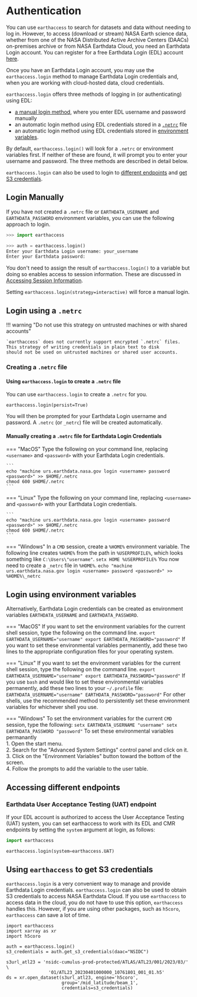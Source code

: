 # Authentication

You can use `earthaccess` to search for datasets and data without needing to log in.
However, to access (download or stream) NASA Earth science data, whether from one of the NASA
Distributed Active Archive Centers (DAACs) on-premises archive or from NASA Earthdata Cloud, you need
an Earthdata Login account.  You can register for a free Earthdata Login (EDL) account [here](https://urs.earthdata.nasa.gov/).  

Once you have an Earthdata Login account, you may use the `earthaccess.login` method to manage Earthdata Login credentials and, when you are working with cloud-hosted data, cloud credentials.

`earthaccess.login` offers three methods of logging in (or authenticating) using EDL:

* [a manual login method](#login-manually), where you enter EDL username and password manually
* an automatic login method using EDL credentials stored in a [`.netrc`](#login-using-a-netrc) file
* an automatic login method using EDL credentials stored in [environment variables](#login-using-environment-variables).

By default, `earthaccess.login()` will look for a `.netrc` or environment variables first.  If neither of these are found, it will prompt you to enter your username and password.  The three methods are described in detail below.  

`earthaccess.login` can also be used to login to [different endpoints](#accessing-different-endpoints) and [get S3 credentials](#using-earthaccess-to-get-credentials).

## Login Manually

If you have not created a `.netrc` file or `EARTHDATA_USERNAME` and `EARTHDATA_PASSWORD` environment variables, you can use the following approach to login.

```python
>>> import earthaccess

>>> auth = earthaccess.login()
Enter your Earthdata Login username: your_username
Enter your Earthdata password: 
```

You don't need to assign the result of `earthaccess.login()` to a variable but doing so enables access to session information.  These are discussed in [Accessing Session Information]().

Setting `earthaccess.login(strategy=interactive)` will force a manual login.

## Login using a `.netrc`

!!! warning "Do not use this strategy on untrusted machines or with shared accounts" 

    `earthaccess` does not currently support encrypted `.netrc` files.   This strategy of writing credentials in plain text to disk
    should not be used on untrusted machines or shared user accounts.


### Creating a `.netrc` file

#### Using `earthaccess.login` to create a `.netrc` file

You can use `earthaccess.login` to create a `.netrc` for you.
```
earthaccess.login(persist=True)
```
You will then be prompted for your Earthdata Login username and password.  A `.netrc` (or `_netrc`) file will be created automatically.

#### Manually creating a `.netrc` file for Earthdata Login Credentials

=== "MacOS"
    Type the following on your command line, replacing `<username>` and `<password>` with your
    Earthdata Login credentials.
    
    ```
    echo "machine urs.earthdata.nasa.gov login <username> password <password>" >> $HOME/.netrc
    chmod 600 $HOME/.netrc
    ```

=== "Linux"
    Type the following on your command line, replacing `<username>` and `<password>` with your
    Earthdata Login credentials.
    
    ```
    echo "machine urs.earthdata.nasa.gov login <username> password <password>" >> $HOME/.netrc
    chmod 600 $HOME/.netrc
    ```

=== "Windows"
    In a `CMD` session, create a `%HOME%` environment variable.  The following line
    creates `%HOME%` from the path in `%USERPROFILE%`, which looks something like
    `C:\Users\"username"`.
    ```
    setx HOME %USERPROFILE%
    ```
    You now need to create a `_netrc` file in `%HOME%`.
    ```
    echo "machine urs.earthdata.nasa.gov login <username> password <password>" >> %HOME%\_netrc
    ```

## Login using environment variables

Alternatively, Earthdata Login credentials can be created as environment variables `EARTHDATA_USERNAME` and `EARTHDATA_PASSWORD`.

=== "MacOS"
    If you want to set the environment variables for the current shell session, type the following on the command line.
    ```
    export EARTHDATA_USERNAME="username"
    export EARTHDATA_PASSWORD="password"
    ```
    If you want to set these environmental variables permanently, add these two lines to the appropriate configuration files for your operating system.
    

=== "Linux"
    If you want to set the environment variables for the current shell session, type the following on the command line.
    ```
    export EARTHDATA_USERNAME="username"
    export EARTHDATA_PASSWORD="password"
    ```
    If you use `bash` and would like to set these environmental variables permanently, add these two lines to your `~/.profile` file:
    ```
    EARTHDATA_USERNAME="username"
    EARTHDATA_PASSWORD="password"
    ```
    For other shells, use the recommended method to persistently set these environment variables for whichever shell you use.

=== "Windows"
    To set the environment variables for the current `CMD` session, type the following:
    ```
    setx EARTHDATA_USERNAME "username"
    setx EARTHDATA_PASSWORD "password"
    ```
    To set these environmental variables permanantly  
    1. Open the start menu.  
    2. Search for the "Advanced System Settings" control panel and click on it.  
    3. Click on the "Environment Variables" button toward the bottom of the screen.  
    4. Follow the prompts to add the variable to the user table.  


## Accessing different endpoints

### Earthdata User Acceptance Testing (UAT) endpoint

If your EDL account is authorized to access the User Acceptance Testing (UAT) system,
you can set earthaccess to work with its EDL and CMR endpoints
by setting the `system` argument at login, as follows:

```python
import earthaccess

earthaccess.login(system=earthaccess.UAT)

```

## Using `earthaccess` to get S3 credentials

`earthaccess.login` is a very convenient way to manage and provide Earthdata Login credentials.  `earthaccess.login` can also be used to obtain S3 credentials to access NASA Earthdata Cloud.  If you use `earthaccess` to access data in the cloud, you do not have to use this option, `earthaccess` handles this.  However, if you are using other packages, such as `h5coro`, `earthaccess` can save a lot of time.

```
import earthaccess
import xarray as xr
import h5coro

auth = earthaccess.login()
s3_credentials = auth.get_s3_credentials(daac="NSIDC")

s3url_atl23 = 'nsidc-cumulus-prod-protected/ATLAS/ATL23/001/2023/03/' \
                '01/ATL23_20230401000000_10761801_001_01.h5'
ds = xr.open_dataset(s3url_atl23, engine='h5coro', 
                     group='/mid_latitude/beam_1', 
                     credentials=s3_credentials)
```